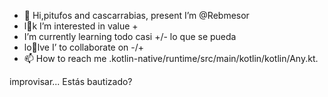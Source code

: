 - 👋 Hi,pitufos and cascarrabias, present I’m @Rebmesor
- l👀k I’m interested in value +
- I’m currently learning todo casi +/- lo que se pueda
- lo💞️lve I’ to collaborate on -/+
- 📫 How to reach me .kotlin-native/runtime/src/main/kotlin/kotlin/Any.kt.

<!---
Rebmesor/Rebmesor is a ✨ special ✨ (tks" blue) repository because its `README.md` poquito+/-___> (this file) appears on your GitHub profile.
You can click the Preview link to take a look at your changes.
---> improvisar... Estás bautizado?
